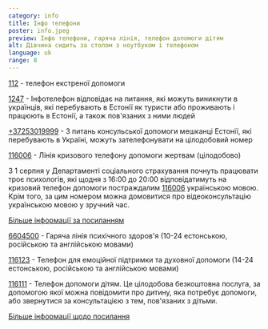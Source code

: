 ```yaml
---
category: info
title: Інфо телефони
poster: info.jpeg
preview: Інфо телефони, гаряча лінія, телефон допомоги дітям
alt: Дівчина сидить за столом з ноутбуком і телефоном
language: uk
range: 8
---
```


[112](tel::112) - телефон екстреної допомоги

[1247](tel::1247) - Інфотелефон відповідає на питання, які можуть виникнути в
українців, які перебувають в Естонії як туристи або проживають і працюють в
Естонії, а також пов'язаних з ними людей

[+37253019999](tel::+37253019999) - З питань консульської допомоги мешканці
Естонії, які перебувають в Україні, можуть зателефонувати на цілодобовий номер

[116006](tel::116006) - Лінія кризового телефону допомоги жертвам (цілодобово)

З 1 серпня у Департаменті соціального страхування почнуть працювати троє
психологів, які щодня з 16:00 до 20:00 відповідатимуть на кризовий телефон
допомоги постраждалим [116006](tel::116006) українською мовою. Крім того, за цим
номером можна домовитися про відеоконсультацію українською мовою у зручний час.

[Більше інформації за посиланням](https://www.sotsiaalkindlustusamet.ee/ru/pomoshch-zhertvam-prestupleniya/liniya-krizisnogo-telefona-pomoshchi-zhertvam-116-006)

[6604500](tel::6604500) - Гаряча лінія психічного здоров'я (10-24 естонською,
російською та англійською мовами)

[116123](tel::116123) - Телефон для емоційної підтримки та духовної допомоги
(14-24 естонською, російською та англійською мовами)

[116111](tel::116111) - Телефон допомоги дітям. Це цілодобова безкоштовна
послуга, за допомогою якої можна повідомити про дитину, яка потребує допомоги,
або звернутися за консультацією з тем, пов'язаних з дітьми.

[Більше інформації щодо посилання](https://www.sotsiaalkindlustusamet.ee/ru/deti-semi/zashchita-detey/telefon-pomoshchi-detyam-116111)

